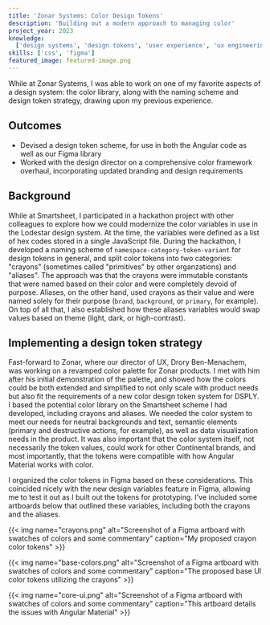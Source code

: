 ```yaml
---
title: 'Zonar Systems: Color Design Tokens'
description: 'Building out a modern approach to managing color'
project_year: 2023
knowledge:
  ['design systems', 'design tokens', 'user experience', 'ux engineering']
skills: ['css', 'figma']
featured_image: featured-image.png
---
```


While at Zonar Systems, I was able to work on one of my favorite aspects of a design system: the color library, along with the naming scheme and design token strategy, drawing upon my previous experience.

## Outcomes

- Devised a design token scheme, for use in both the Angular code as well as our Figma library
- Worked with the design director on a comprehensive color framework overhaul, incorporating updated branding and design requirements

## Background

While at Smartsheet, I participated in a hackathon project with other colleagues to explore how we could modernize the color variables in use in the Lodestar design system. At the time, the variables were defined as a list of hex codes stored in a single JavaScript file. During the hackathon, I developed a naming scheme of `namespace-category-token-variant` for design tokens in general, and split color tokens into two categories: "crayons" (sometimes called "primitives" by other organzations) and "aliases". The approach was that the crayons were immutable constants that were named based on their color and were completely devoid of purpose. Aliases, on the other hand, used crayons as their value and were named solely for their purpose (`brand`, `background`, or `primary`, for example). On top of all that, I also established how these aliases variables would swap values based on theme (light, dark, or high-contrast).

## Implementing a design token strategy

Fast-forward to Zonar, where our director of UX, Drory Ben-Menachem, was working on a revamped color palette for Zonar products. I met with him after his initial demonstration of the palette, and showed how the colors could be both extended and simplified to not only scale with product needs but also fit the requirements of a new color design token system for DSPLY. I based the potential color library on the Smartsheet scheme I had developed, including crayons and aliases. We needed the color system to meet our needs for neutral backgrounds and text, semantic elements (primary and destructive actions, for example), as well as data visualization needs in the product. It was also important that the color system itself, not necessarily the token values, could work for other Continental brands, and most importantly, that the tokens were compatible with how Angular Material works with color.

I organized the color tokens in Figma based on these considerations. This coincided nicely with the new design variables feature in Figma, allowing me to test it out as I built out the tokens for prototyping. I've included some artboards below that outlined these variables, including both the crayons and the aliases.

{{< img name="crayons.png" alt="Screenshot of a Figma artboard with swatches of colors and some commentary" caption="My proposed crayon color tokens" >}}

{{< img name="base-colors.png" alt="Screenshot of a Figma artboard with swatches of colors and some commentary" caption="The proposed base UI color tokens utilizing the crayons" >}}

{{< img name="core-ui.png" alt="Screenshot of a Figma artboard with swatches of colors and some commentary" caption="This artboard details the issues with Angular Material" >}}
